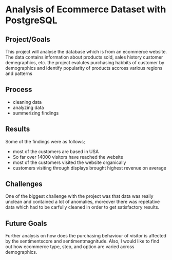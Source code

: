 # Analysis of Ecommerce Dataset with PostgreSQL

## Project/Goals
This project will analyse the database which is from an ecommerce website. The data contains information about products sold, sales history customer demegraphics, etc. the project evalutes purchasing habbits of customer by demographics and identify popularity of products accross various regions and patterns

## Process
* cleaning data
* analyzing data
* summerizing findings

## Results
Some of the findings were as follows;

* most of the customers are based in USA
* So far over 14000 visitors have reached the website
* most of the customers visited the website organically	
* customers visiting through displays brought highest revenue on average

## Challenges 

One of the biggest challenge with the project was that data was really unclean and contained a lot of anomalies, moreover there was repetative data which had to be carfully cleaned in order to get satisfactory results. 

## Future Goals

Further analysis on how does the purchasing behaviour of visitor is affected by the sentimentscore and sentimentmagnitude. Also, I would like to find out how ecommerce type, step, and option are varied across demographics.
